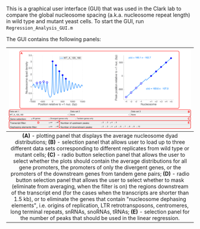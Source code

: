 This is a graphical user interface (GUI) that was used in the Clark lab to compare the global nucleosome spacing (a.k.a. nucleosome repeat length) in wild type and mutant yeast cells.
To start the GUI, run `Regression_Analysis_GUI.m`

The GUI contains the following panels:

|![](panels.png)|
|:--:| 
| **(A)** - plotting panel that displays the average nucleosome dyad distributions; **(B)** - selection panel that allows user to load up to three different data sets corresponding to different replicates from wild type or mutant cells; **(C)** - radio button selection panel that allows the user to select whether the plots should contain the average distributions for all gene promoters, the promoters of only the divergent genes, or the promoters of the downstream genes from tandem gene pairs; **(D)** - radio button selection panel that allows the user to select whether to mask (eliminate from averaging, when the filter is on) the regions downstream of the transcript end (for the cases when the transcripts are shorter than 1.5 kb), or to eliminate the genes that contain "nucleosome dephasing elements", i.e. origins of replication, LTR retrotransposons, centromeres, long terminal repeats, snRNAs, snoRNAs, tRNAs; **(E)** - selection panel for the number of peaks that should be used in the linear regression. |
